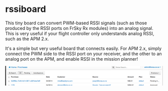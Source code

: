 rssiboard
=========

This tiny board can convert PWM-based RSSI signals (such as those produced by the RSSI ports on FrSky Rx modules) into an analog signal. This is very useful if your flight controller only understands analog RSSI, such as the APM 2.x.

It's a simple but very useful board that connects easily. For APM 2.x, simply connect the PWM side to the RSSI port on your receiver, and the other to an analog port on the APM, and enable RSSI in the mission planner!


![Assembled Board](https://raw.githubusercontent.com/mavboard/rssiboard/master/images/pwm_to_analog_rssi.png)
